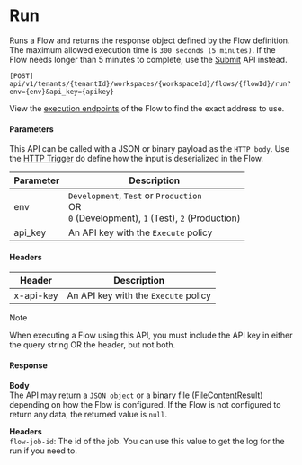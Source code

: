 # Run

Runs a Flow and returns the response object defined by the Flow definition.
The maximum allowed execution time is `300 seconds (5 minutes)`. If the Flow needs longer than 5 minutes to complete, use the [Submit](submit-long-running.md) API instead.

```http
[POST] api/v1/tenants/{tenantId}/workspaces/{workspaceId}/flows/{flowId}/run?env={env}&api_key={apikey}
```

View the [execution endpoints](../../flows/execution-endpoints.md) of the Flow to find the exact address to use.

#### Parameters

This API can be called with a JSON or binary payload as the `HTTP body`. Use the [HTTP Trigger](../../triggers/http-trigger.md) do define how the input is deserialized in the Flow.

| Parameter      | Description            |
|----------------|------------------------|
| env            | `Development`, `Test` or `Production` <br/> OR <br/> `0` (Development), `1` (Test), `2` (Production) |
| api_key        | An API key with the `Execute` policy  |

#### Headers

| Header      | Description               |
|-------------|---------------------------|
| x-api-key   | An API key with the `Execute` policy  |

>[!NOTE]
> When executing a Flow using this API, you must include the API key in either the query string OR the header, but not both.

#### Response

**Body**  
The API may return a `JSON object` or a binary file ([FileContentResult](https://learn.microsoft.com/en-us/dotnet/api/microsoft.aspnetcore.mvc.filecontentresult)) depending on how the Flow is configured. If the Flow is not configured to return any data, the returned value is `null`.

**Headers**  
`flow-job-id`: The id of the job. You can use this value to get the log for the run if you need to. 